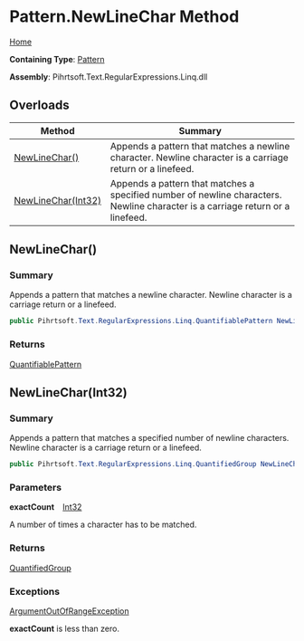 # Pattern\.NewLineChar Method

[Home](../../../../../../README.md)

**Containing Type**: [Pattern](../README.md)

**Assembly**: Pihrtsoft\.Text\.RegularExpressions\.Linq\.dll

## Overloads

| Method | Summary |
| ------ | ------- |
| [NewLineChar()](#Pihrtsoft_Text_RegularExpressions_Linq_Pattern_NewLineChar) | Appends a pattern that matches a newline character\. Newline character is a carriage return or a linefeed\. |
| [NewLineChar(Int32)](#Pihrtsoft_Text_RegularExpressions_Linq_Pattern_NewLineChar_System_Int32_) | Appends a pattern that matches a specified number of newline characters\. Newline character is a carriage return or a linefeed\. |

## NewLineChar\(\) <a name="Pihrtsoft_Text_RegularExpressions_Linq_Pattern_NewLineChar"></a>

### Summary

Appends a pattern that matches a newline character\. Newline character is a carriage return or a linefeed\.

```csharp
public Pihrtsoft.Text.RegularExpressions.Linq.QuantifiablePattern NewLineChar()
```

### Returns

[QuantifiablePattern](../../QuantifiablePattern/README.md)

## NewLineChar\(Int32\) <a name="Pihrtsoft_Text_RegularExpressions_Linq_Pattern_NewLineChar_System_Int32_"></a>

### Summary

Appends a pattern that matches a specified number of newline characters\. Newline character is a carriage return or a linefeed\.

```csharp
public Pihrtsoft.Text.RegularExpressions.Linq.QuantifiedGroup NewLineChar(int exactCount)
```

### Parameters

**exactCount** &ensp; [Int32](https://docs.microsoft.com/en-us/dotnet/api/system.int32)

A number of times a character has to be matched\.

### Returns

[QuantifiedGroup](../../QuantifiedGroup/README.md)

### Exceptions

[ArgumentOutOfRangeException](https://docs.microsoft.com/en-us/dotnet/api/system.argumentoutofrangeexception)

**exactCount** is less than zero\.


